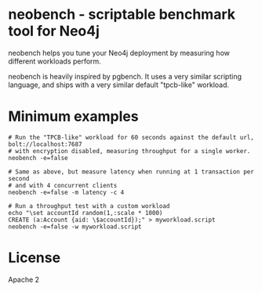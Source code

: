 # neobench - scriptable benchmark tool for Neo4j

neobench helps you tune your Neo4j deployment by measuring how different workloads perform.

neobench is heavily inspired by pgbench. It uses a very similar scripting language,
and ships with a very similar default "tpcb-like" workload.

# Minimum examples

    # Run the "TPCB-like" workload for 60 seconds against the default url, bolt://localhost:7687
    # with encryption disabled, measuring throughput for a single worker.
    neobench -e=false
    
    # Same as above, but measure latency when running at 1 transaction per second
    # and with 4 concurrent clients
    neobench -e=false -m latency -c 4
    
    # Run a throughput test with a custom workload
    echo "\set accountId random(1,:scale * 1000)
    CREATE (a:Account {aid: \$accountId});" > myworkload.script
    neobench -e=false -w myworkload.script    
# License

Apache 2